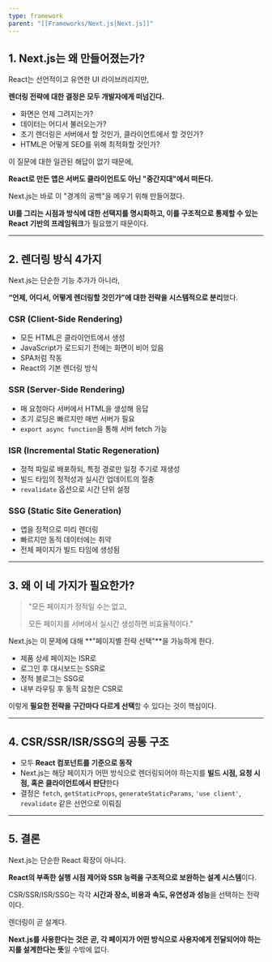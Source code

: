```yaml
---
type: framework
parent: "[[Frameworks/Next.js|Next.js]]"
---
```

## 1. Next.js는 왜 만들어졌는가?

React는 선언적이고 유연한 UI 라이브러리지만,

**렌더링 전략에 대한 결정은 모두 개발자에게 떠넘긴다.**

- 화면은 언제 그려지는가?
- 데이터는 어디서 불러오는가?
- 초기 렌더링은 서버에서 할 것인가, 클라이언트에서 할 것인가?
- HTML은 어떻게 SEO를 위해 최적화할 것인가?

이 질문에 대한 일관된 해답이 없기 때문에,

**React로 만든 앱은 서버도 클라이언트도 아닌 "중간지대"에서 떠돈다.**

Next.js는 바로 이 "경계의 공백"을 메우기 위해 만들어졌다.

**UI를 그리는 시점과 방식에 대한 선택지를 명시화하고, 이를 구조적으로 통제할 수 있는 React 기반의 프레임워크**가 필요했기 때문이다.

---

## 2. 렌더링 방식 4가지

Next.js는 단순한 기능 추가가 아니라,

**“언제, 어디서, 어떻게 렌더링할 것인가”에 대한 전략을 시스템적으로 분리**했다.

### CSR (Client-Side Rendering)

- 모든 HTML은 클라이언트에서 생성
- JavaScript가 로드되기 전에는 화면이 비어 있음
- SPA처럼 작동
- React의 기본 렌더링 방식

### SSR (Server-Side Rendering)

- 매 요청마다 서버에서 HTML을 생성해 응답
- 초기 로딩은 빠르지만 매번 서버가 필요
- `export async function`을 통해 서버 fetch 가능

### ISR (Incremental Static Regeneration)

- 정적 파일로 배포하되, 특정 경로만 일정 주기로 재생성
- 빌드 타임의 정적성과 실시간 업데이트의 절충
- `revalidate` 옵션으로 시간 단위 설정

### SSG (Static Site Generation)

- 앱을 정적으로 미리 렌더링
- 빠르지만 동적 데이터에는 취약
- 전체 페이지가 빌드 타임에 생성됨

---

## 3. 왜 이 네 가지가 필요한가?

> "모든 페이지가 정적일 수는 없고,
> 
> 모든 페이지를 서버에서 실시간 생성하면 비효율적이다."

Next.js는 이 문제에 대해 **"페이지별 전략 선택"**을 가능하게 한다.

- 제품 상세 페이지는 ISR로
- 로그인 후 대시보드는 SSR로
- 정적 블로그는 SSG로
- 내부 라우팅 후 동적 요청은 CSR로

이렇게 **필요한 전략을 구간마다 다르게 선택**할 수 있다는 것이 핵심이다.

---

## 4. CSR/SSR/ISR/SSG의 공통 구조

- 모두 **React 컴포넌트를 기준으로 동작**
- Next.js는 해당 페이지가 어떤 방식으로 렌더링되어야 하는지를 **빌드 시점, 요청 시점, 혹은 클라이언트에서 판단**한다
- 결정은 `fetch`, `getStaticProps`, `generateStaticParams`, `'use client'`, `revalidate` 같은 선언으로 이뤄짐

---

## 5. 결론

Next.js는 단순한 React 확장이 아니다.

**React의 부족한 실행 시점 제어와 SSR 능력을 구조적으로 보완하는 설계 시스템**이다.

CSR/SSR/ISR/SSG는 각각 **시간과 장소, 비용과 속도, 유연성과 성능**을 선택하는 전략이다.

렌더링이 곧 설계다.

**Next.js를 사용한다는 것은 곧, 각 페이지가 어떤 방식으로 사용자에게 전달되어야 하는지를 설계한다는 뜻**일 수밖에 없다.